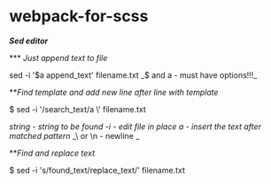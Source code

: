 # webpack-for-scss  

***Sed editor***  

\*\*\* *Just append text to file*  

sed -i '$a append_text' filename.txt  
_$ and a - must have options!!!_  
 
 
 
***Find template and add new line after line with template*  

$ sed -i '/search_text/a \\' filename.txt 
 
 _string - string to be found_
 _-i - edit file in place_ 
 _a - insert the text after matched pattern_ 
 _\\ or \n - newline _ 
 
 
***Find and replace text* 
 
$ sed -i 's/found_text/replace_text/' filename.txt 
